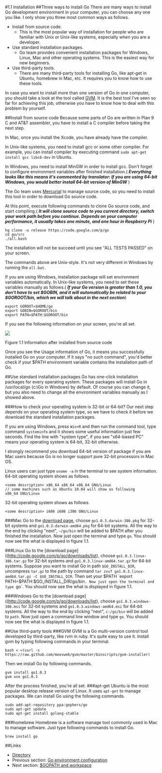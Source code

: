 #1.1 Installation
##Three ways to install Go
There are many ways to install Go development environment in your computer, you can choose any one you like. I only show you three most common ways as follows.

- Install from source code.
	- This is the most popular way of installation for people who are familiar with Unix or Unix-like systems, especially when you are a developer.
- Use standard installation packages.
	- Go team provides convenient installation packages for Windows, Linux, Mac and other operating systems. This is the easiest way for new beginners.
- Use third-party tools.
	- There are many third-party tools for installing Go, like apt-get in Ubuntu, homebrew in Mac, etc. It requires you to know how to use these tools.
	
In case you want to install more than one version of Go in one computer, you should take a look at the tool called [GVM](https://github.com/moovweb/gvm). It is the best tool I've seen so far for achieving this job, otherwise you have to know how to deal with this problem by yourself.

##Install from source code
Because some parts of Go are written in Plan 9 C and AT&T assembler, you have to install a C compiler before taking the next step.

In Mac, once you install the Xcode, you have already have the compiler.

In Unix-like systems, you need to install gcc or some other compiler. For example, you can install compiler by executing command `sudo apt-get install gcc libc6-dev` in Ubuntu.

In Windows, you need to install MinGW in order to install gcc. Don't forget to configure environment variables after finished installation.( ***Everything looks like this means it's commented by translator: If you are using 64-bit Windows, you would better install 64-bit version of MinGW*** )

The Go team uses [Mercurial](http://mercurial.selenic.com/downloads/) to manage source code, so you need to install this tool in order to download Go source code.

At this point, execute following commands to clone Go source code, and start compiling.( ***It will clone source code to you current directory, switch your work path before you continue. Depends on your computer performance, it usually takes one minute, and one hour in Raspberry Pi*** )

	hg clone -u release https://code.google.com/p/go
	cd go/src
	./all.bash 
	
The installation will not be succeed until you see "ALL TESTS PASSED" on your screen.

The commands above are Unix-style. It's not very different in Windows by running the `all.bat`.

If you are using Windows, installation package will set environment variables automatically. In Unix-like systems, you need to set these variables manually as follows.( ***If your Go version is greater than 1.0, you don't have to set $GOBIN, and it will automatically be related to your $GOROOT/bin, which we will talk about in the next section***)

    export GOROOT=$HOME/go
    export GOBIN=$GOROOT/bin
    export PATH=$PATH:$GOROOT/bin

If you see the following information on your screen, you're all set.

![](images/1.1.mac.png?raw=true)

Figure 1.1 Information after installed from source code

Once you see the Usage information of Go, it means you successfully installed Go on your computer. If it says "no such command", you'd better check if your $PATH environment variable contains the installation path of Go.

##Use standard installation packages
Go has one-click installation packages for every operating system. These packages will install Go in /usr/local/go (c:\Go in Windows) by default. Of course you can change it, but you also need to change all the environment variables manually as I showed above.

###How to check your operating system is 32-bit or 64-bit?
Our next step depends on your operating system type, so we have to check it before we download the standard installation packages.

If you are using Windows, press `Win+R` and then run the command tool, type command `systeminfo` and it shows some useful information just few seconds. Find the line with "system type", if you see "x64-based PC" means your operating system is 64-bit, 32-bit otherwise.

I strongly recommend you download 64-bit version of package if you are Mac users because Go is no longer support pure 32-bit processors in Mac OS.

Linux users can just type `uname -a` in the terminal to see system information.
64-bit operating system shows as follows.

    <some description> x86_64 x86_64 x86_64 GNU/Linux
    // some machines such as Ubuntu 10.04 will show as following
    x86_64 GNU/Linux

32-bit operating system shows as follows.

    <some description> i686 i686 i386 GNU/Linux

###Mac
Go to the [download page](http://code.google.com/p/go/downloads/list), choose `go1.0.3.darwin-386.pkg` for 32-bit systems and `go1.0.3.darwin-amd64.pkg` for 64-bit systems. All the way to the end by clicking "next", `~/go/bin` will be added to $PATH after you finished the installation. Now just open the terminal and type `go`. You should now see the what is displayed in figure 1.1.

###Linux
Go to the [download page]((http://code.google.com/p/go/downloads/list), choose `go1.0.3.linux-386.tar.gz` for 32-bit systems and `go1.0.3.linux-amd64.tar.gz` for 64-bit systems. Suppose you want to install Go in path `$GO_INSTALL_DIR`, uncompress `tar.gz` to the path by command `tar zxvf go1.0.3.linux-amd64.tar.gz -C $GO_INSTALL_DIR`. Then set your $PATH `export PATH=$PATH:$GO_INSTALL_DIR/go/bin`. Now just open the terminal and type `go`. You should now see the what is displayed in figure 1.1.

###Windows
Go to the [download page]((http://code.google.com/p/go/downloads/list), choose `go1.0.3.windows-386.msi` for 32-bit systems and `go1.0.3.windows-amd64.msi` for 64-bit systems. All the way to the end by clicking "next", `c:/go/bin` will be added to `path`. Now just open a command line window and type `go`. You should now see the what is displayed in figure 1.1.

##Use third-party tools
###GVM
GVM is a Go multi-version control tool developed by third-party, like rvm in ruby. It's quite easy to use it. Install gvm by typing following commands in your terminal.

    bash < <(curl -s https://raw.github.com/moovweb/gvm/master/binscripts/gvm-installer)

Then we install Go by following commands.

    gvm install go1.0.3
    gvm use go1.0.3

After the process finished, you're all set.
###apt-get
Ubuntu is the most popular desktop release version of Linux. It uses `apt-get` to manage packages. We can install Go using the following commands.

    sudo add-apt-repository ppa:gophers/go
    sudo apt-get update
    sudo apt-get install golang-stable

###homebrew
Homebrew is a software manage tool commonly used in Mac to manage software. Just type following commands to install Go.

    brew install go

##Links
- [Directory](preface.md)
- Previous section: [Go environment configuration](01.0.md)
- Next section: [$GOPATH and workspace](01.2.md)
